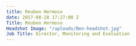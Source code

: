 ```yaml
---
title: Reuben Hermoso
date: 2017-08-28 17:27:00 Z
Title: Reuben Hermoso
Headshot Image: "/uploads/Ben-headshot.jpg"
Job Title: Director, Monitoring and Evaluation
---
```


